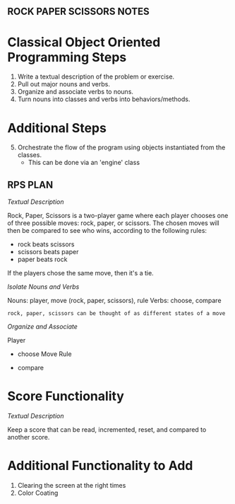 ## ROCK PAPER SCISSORS NOTES

# Classical Object Oriented Programming Steps

1. Write a textual description of the problem or exercise.
2. Pull out major nouns and verbs.
3. Organize and associate verbs to nouns.
4. Turn nouns into classes and verbs into behaviors/methods.

# Additional Steps

5. Orchestrate the flow of the program using objects instantiated
   from the classes.
      - This can be done via an 'engine' class


## RPS PLAN

*Textual Description*

Rock, Paper, Scissors is a two-player game where each player chooses
one of three possible moves: rock, paper, or scissors. The chosen moves
will then be compared to see who wins, according to the following rules:

- rock beats scissors
- scissors beats paper
- paper beats rock

If the players chose the same move, then it's a tie.

*Isolate Nouns and Verbs*

Nouns: player, move (rock, paper, scissors), rule
Verbs: choose, compare

    rock, paper, scissors can be thought of as different states of a move

*Organize and Associate*

Player
  - choose
Move
Rule

- compare

# Score Functionality

*Textual Description*

Keep a score that can be read, incremented, reset, and compared to another score.

# Additional Functionality to Add

1. Clearing the screen at the right times
2. Color Coating
